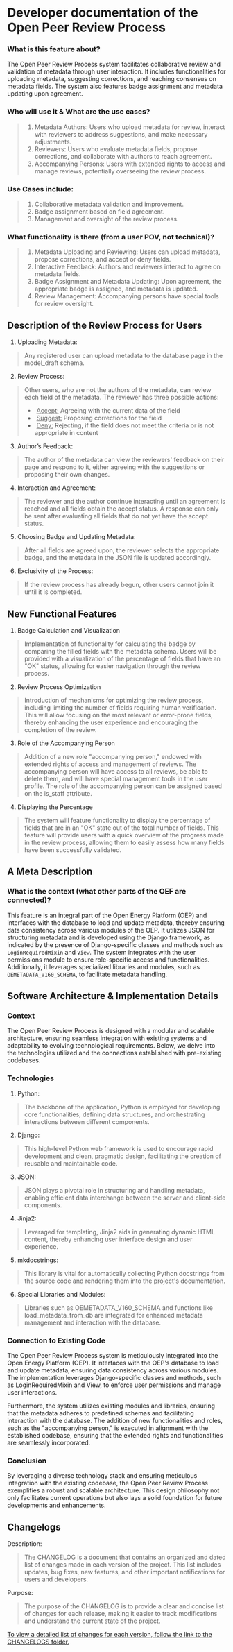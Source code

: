 Developer documentation of the Open Peer Review Process 
=======================================================

### What is this feature about? 

The Open Peer Review Process system facilitates collaborative review and validation of metadata through user interaction. It includes functionalities for uploading metadata, suggesting corrections, and reaching consensus on metadata fields. The system also features badge assignment and metadata updating upon agreement.  

### Who will use it & What are the use cases?

>1. Metadata Authors: Users who upload metadata for review, interact with reviewers to address suggestions, and make necessary adjustments.  
>2. Reviewers: Users who evaluate metadata fields, propose corrections, and collaborate with authors to reach agreement.  
>3. Accompanying Persons: Users with extended rights to access and manage reviews, potentially overseeing the review process.  

### Use Cases include: 

>1. Collaborative metadata validation and improvement.  
>2. Badge assignment based on field agreement.  
>3. Management and oversight of the review process.  

### What functionality is there (from a user POV, not technical)?

>1. Metadata Uploading and Reviewing: Users can upload metadata, propose corrections, and accept or deny fields.  
>2. Interactive Feedback: Authors and reviewers interact to agree on metadata fields.  
>3. Badge Assignment and Metadata Updating: Upon agreement, the appropriate badge is assigned, and metadata is updated.  
>4. Review Management: Accompanying persons have special tools for review oversight.  

Description of the Review Process for Users
-------------------------------------------

1. Uploading Metadata:  
> Any registered user can upload metadata to the database page in the model_draft schema.  
2. Review Process:  
>Other users, who are not the authors of the metadata, can review each field of the metadata. The reviewer has three possible actions:  
>   *  <span style="text-decoration: underline;">Accept:</span> Agreeing with the current data of the field  
 >  *  <span style="text-decoration: underline;">Suggest:</span> Proposing corrections for the field  
 >  *  <span style="text-decoration: underline;">Deny:</span> Rejecting, if the field does not meet the criteria or is not appropriate in content  
3. Author’s Feedback:  
>The author of the metadata can view the reviewers' feedback on their page and respond to it, either agreeing with the suggestions or proposing their own changes.  
4. Interaction and Agreement:  
>The reviewer and the author continue interacting until an agreement is reached and all fields obtain the accept status. A response can only be sent after evaluating all fields that do not yet have the accept status.  
5. Choosing Badge and Updating Metadata:  
>After all fields are agreed upon, the reviewer selects the appropriate badge, and the metadata in the JSON file is updated accordingly.  
6. Exclusivity of the Process:  
>If the review process has already begun, other users cannot join it until it is completed.  

New Functional Features
-----------------------

1. Badge Calculation and Visualization
>Implementation of functionality for calculating the badge by comparing the filled fields with the metadata schema. Users will be provided with a visualization of the percentage of fields that have an "OK" status, allowing for easier navigation through the review process.  
2. Review Process Optimization
>Introduction of mechanisms for optimizing the review process, including limiting the number of fields requiring human verification. This will allow focusing on the most relevant or error-prone fields, thereby enhancing the user experience and encouraging the completion of the review.  
3. Role of the Accompanying Person
>Addition of a new role "accompanying person," endowed with extended rights of access and management of reviews. The accompanying person will have access to all reviews, be able to delete them, and will have special management tools in the user profile. The role of the accompanying person can be assigned based on the is_staff attribute.  
4. Displaying the Percentage 
>The system will feature functionality to display the percentage of fields that are in an "OK" state out of the total number of fields. This feature will provide users with a quick overview of the progress made in the review process, allowing them to easily assess how many fields have been successfully validated.  

A Meta Description
------------------

### What is the context (what other parts of the OEF are connected)?

This feature is an integral part of the Open Energy Platform (OEP) and interfaces with the database to load and update metadata, thereby ensuring data consistency across various modules of the OEP. It utilizes JSON for structuring metadata and is developed using the Django framework, as indicated by the presence of Django-specific classes and methods such as `LoginRequiredMixin` and `View`. The system integrates with the user permissions module to ensure role-specific access and functionalities. Additionally, it leverages specialized libraries and modules, such as `OEMETADATA_V160_SCHEMA`, to facilitate metadata handling.

Software Architecture & Implementation Details
----------------------------------------------

### Context  

The Open Peer Review Process is designed with a modular and scalable architecture, ensuring seamless integration with existing systems and adaptability to evolving technological requirements. Below, we delve into the technologies utilized and the connections established with pre-existing codebases.  

### Technologies  

1. Python:  
>The backbone of the application, Python is employed for developing core functionalities, defining data structures, and orchestrating interactions between different components.  

2. Django: 
>This high-level Python web framework is used to encourage rapid development and clean, pragmatic design, facilitating the creation of reusable and maintainable code.

3. JSON: 
>JSON plays a pivotal role in structuring and handling metadata, enabling efficient data interchange between the server and client-side components.

4. Jinja2: 
>Leveraged for templating, Jinja2 aids in generating dynamic HTML content, thereby enhancing user interface design and user experience.

5. mkdocstrings: 
>This library is vital for automatically collecting Python docstrings from the source code and rendering them into the project's documentation.

6. Special Libraries and Modules: 
>Libraries such as OEMETADATA_V160_SCHEMA and functions like load_metadata_from_db are integrated for enhanced metadata management and interaction with the database.

### Connection to Existing Code  
The Open Peer Review Process system is meticulously integrated into the Open Energy Platform (OEP). It interfaces with the OEP's database to load and update metadata, ensuring data consistency across various modules. The implementation leverages Django-specific classes and methods, such as LoginRequiredMixin and View, to enforce user permissions and manage user interactions.

Furthermore, the system utilizes existing modules and libraries, ensuring that the metadata adheres to predefined schemas and facilitating interaction with the database. The addition of new functionalities and roles, such as the "accompanying person," is executed in alignment with the established codebase, ensuring that the extended rights and functionalities are seamlessly incorporated.

### Conclusion  
By leveraging a diverse technology stack and ensuring meticulous integration with the existing codebase, the Open Peer Review Process exemplifies a robust and scalable architecture. This design philosophy not only facilitates current operations but also lays a solid foundation for future developments and enhancements.  


Changelogs
----------

Description:
>The CHANGELOG is a document that contains an organized and dated list of changes made in each version of the project. This list includes updates, bug fixes, new features, and other important notifications for users and developers.  

Purpose:
>The purpose of the CHANGELOG is to provide a clear and concise list of changes for each release, making it easier to track modifications and understand the current state of the project.  

[To view a detailed list of changes for each version, follow the link to the CHANGELOGS folder.](https://github.com/OpenEnergyPlatform/oeplatform/tree/develop/versions/changelogs)  

